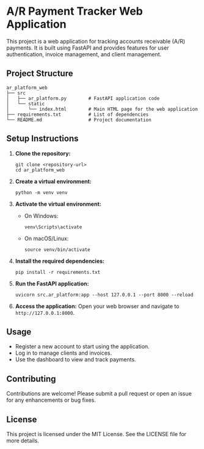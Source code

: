 # A/R Payment Tracker Web Application

This project is a web application for tracking accounts receivable (A/R) payments. It is built using FastAPI and provides features for user authentication, invoice management, and client management.

## Project Structure

```
ar_platform_web
├── src
│   ├── ar_platform.py        # FastAPI application code
│   └── static
│       └── index.html        # Main HTML page for the web application
├── requirements.txt          # List of dependencies
└── README.md                 # Project documentation
```

## Setup Instructions

1. **Clone the repository:**
   ```
   git clone <repository-url>
   cd ar_platform_web
   ```

2. **Create a virtual environment:**
   ```
   python -m venv venv
   ```

3. **Activate the virtual environment:**
   - On Windows:
     ```
     venv\Scripts\activate
     ```
   - On macOS/Linux:
     ```
     source venv/bin/activate
     ```

4. **Install the required dependencies:**
   ```
   pip install -r requirements.txt
   ```

5. **Run the FastAPI application:**
   ```
   uvicorn src.ar_platform:app --host 127.0.0.1 --port 8000 --reload
   ```

6. **Access the application:**
   Open your web browser and navigate to `http://127.0.0.1:8000`.

## Usage

- Register a new account to start using the application.
- Log in to manage clients and invoices.
- Use the dashboard to view and track payments.

## Contributing

Contributions are welcome! Please submit a pull request or open an issue for any enhancements or bug fixes.

## License

This project is licensed under the MIT License. See the LICENSE file for more details.